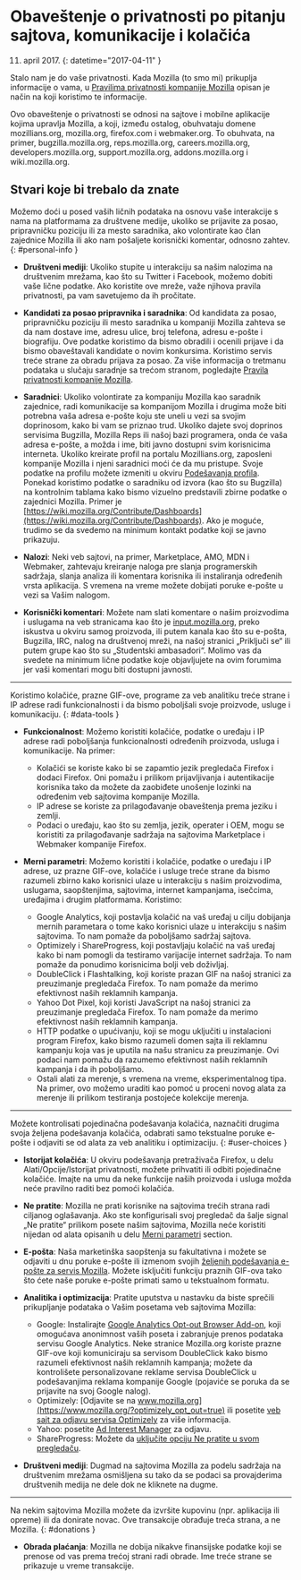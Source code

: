# Obaveštenje o privatnosti po pitanju sajtova, komunikacije i kolačića

11. april 2017.
{: datetime="2017-04-11" }

Stalo nam je do vaše privatnosti. Kada Mozilla (to smo mi) prikuplja informacije o vama, u [Pravilima privatnosti kompanije Mozilla](http://www.mozilla.org/en-US/privacy/) opisan je način na koji koristimo te informacije.

Ovo obaveštenje o privatnosti se odnosi na sajtove i mobilne aplikacije kojima upravlja Mozilla, a koji, između ostalog, obuhvataju domene mozillians.org, mozilla.org, firefox.com i webmaker.org. To obuhvata, na primer, bugzilla.mozilla.org, reps.mozilla.org, careers.mozilla.org, developers.mozilla.org, support.mozilla.org, addons.mozilla.org i wiki.mozilla.org.

## Stvari koje bi trebalo da znate

Možemo doći u posed vaših ličnih podataka na osnovu vaše interakcije s nama na platformama za društvene medije, ukoliko se prijavite za posao, pripravničku poziciju ili za mesto saradnika, ako volontirate kao član zajednice Mozilla ili ako nam pošaljete korisnički komentar, odnosno zahtev. 
{: #personal-info }

* **Društveni mediji**: Ukoliko stupite u interakciju sa našim nalozima na društvenim mrežama, kao što su Twitter i Facebook, možemo dobiti vaše lične podatke. Ako koristite ove mreže, važe njihova pravila privatnosti, pa vam savetujemo da ih pročitate.  

* **Kandidati za posao pripravnika i saradnika**: Od kandidata za posao, pripravničku poziciju ili mesto saradnika u kompaniji Mozilla zahteva se da nam dostave ime, adresu ulice, broj telefona, adresu e-pošte i biografiju. Ove podatke koristimo da bismo obradili i ocenili prijave i da bismo obaveštavali kandidate o novim konkursima. Koristimo servis treće strane za obradu prijava za posao. Za više informacija o tretmanu podataka u slučaju saradnje sa trećom stranom, pogledajte [Pravila privatnosti kompanije Mozilla](http://www.mozilla.org/en-US/privacy/).

* **Saradnici**: Ukoliko volontirate za kompaniju Mozilla kao saradnik zajednice, radi komunikacije sa kompanijom Mozilla i drugima može biti potrebna vaša adresa e-pošte koju ste uneli u vezi sa svojim doprinosom, kako bi vam se priznao trud. Ukoliko dajete svoj doprinos servisima Bugzilla, Mozilla Reps ili našoj bazi programera, onda će vaša adresa e-pošte, a možda i ime, biti javno dostupni svim korisnicima interneta. Ukoliko kreirate profil na portalu Mozillians.org, zaposleni kompanije Mozilla i njeni saradnici moći će da mu pristupe. Svoje podatke na profilu možete izmeniti u okviru [Podešavanja profila](https://mozillians.org/user/edit). Ponekad koristimo podatke o saradniku od izvora (kao što su Bugzilla) na kontrolnim tablama kako bismo vizuelno predstavili zbirne podatke o zajednici Mozilla. Primer je [https://wiki.mozilla.org/Contribute/Dashboards](https://wiki.mozilla.org/Contribute/Dashboards). Ako je moguće, trudimo se da svedemo na minimum kontakt podatke koji se javno prikazuju.

* **Nalozi**: Neki veb sajtovi, na primer, Marketplace, AMO, MDN i Webmaker, zahtevaju kreiranje naloga pre slanja programerskih sadržaja, slanja analiza ili komentara korisnika ili instaliranja određenih vrsta aplikacija.  S vremena na vreme možete dobijati poruke e-pošte u vezi sa Vašim nalogom. 

* **Korisnički komentari**:  Možete nam slati komentare o našim proizvodima i uslugama na veb stranicama kao što je [input.mozilla.org](https://input.mozilla.org/), preko iskustva u okviru samog proizvoda, ili putem kanala kao što su e-pošta, Bugzilla, IRC, nalog na društvenoj mreži, na našoj stranici „Priključi se“ ili putem grupe kao što su „Studentski ambasadori“. Molimo vas da svedete na minimum lične podatke koje objavljujete na ovim forumima jer vaši komentari mogu biti dostupni javnosti.

---------------------------------------

Koristimo kolačiće, prazne GIF-ove, programe za veb analitiku treće strane i IP adrese radi funkcionalnosti i da bismo poboljšali svoje proizvode, usluge i komunikaciju. 
{: #data-tools }

* **Funkcionalnost**: Možemo koristiti kolačiće, podatke o uređaju i IP adrese radi poboljšanja funkcionalnosti određenih proizvoda, usluga i komunikacije. Na primer:
    * Kolačići se koriste kako bi se zapamtio jezik pregledača Firefox i dodaci Firefox. Oni pomažu i prilikom prijavljivanja i autentikacije korisnika tako da možete da zaobiđete unošenje lozinki na određenim veb sajtovima kompanije Mozilla.  
    * IP adrese se koriste za prilagođavanje obaveštenja prema jeziku i zemlji.  
    * Podaci o uređaju, kao što su zemlja, jezik, operater i OEM, mogu se koristiti za prilagođavanje sadržaja na sajtovima Marketplace i Webmaker kompanije Firefox.

* **Merni parametri**: Možemo koristiti i kolačiće, podatke o uređaju i IP adrese, uz prazne GIF-ove, kolačiće i usluge treće strane da bismo razumeli zbirno kako korisnici ulaze u interakciju s našim proizvodima, uslugama, saopštenjima, sajtovima, internet kampanjama, isečcima, uređajima i drugim platformama. Koristimo:
    * Google Analytics, koji postavlja kolačić na vaš uređaj u cilju dobijanja mernih parametara o tome kako korisnici ulaze u interakciju s našim sajtovima.      To nam pomaže da poboljšamo sadržaj sajtova.  
    * Optimizely i ShareProgress, koji postavljaju kolačić na vaš uređaj kako bi nam pomogli da testiramo varijacije internet sadržaja.  To nam pomaže da ponudimo korisnicima bolji veb doživljaj.
    * DoubleClick i Flashtalking, koji koriste prazan GIF na našoj stranici za preuzimanje pregledača Firefox.  To nam pomaže da merimo efektivnost naših reklamnih kampanja.
    * Yahoo Dot Pixel, koji koristi JavaScript na našoj stranici za preuzimanje pregledača Firefox. To nam pomaže da merimo efektivnost naših reklamnih kampanja. 
    * HTTP podatke o upućivanju, koji se mogu uključiti u instalacioni program Firefox, kako bismo razumeli domen sajta ili reklamnu kampanju koja vas je uputila na našu stranicu za preuzimanje. Ovi podaci nam pomažu da razumemo efektivnost naših reklamnih kampanja i da ih poboljšamo.
    * Ostali alati za merenje, s vremena na vreme, eksperimentalnog tipa. Na primer, ovo možemo uraditi kao pomoć u proceni novog alata za merenje ili prilikom testiranja postojeće kolekcije merenja.

---------------------------------------

Možete kontrolisati pojedinačna podešavanja kolačića, naznačiti drugima svoja željena podešavanja kolačića, odabrati samo tekstualne poruke e-pošte i odjaviti se od alata za veb analitiku i optimizaciju. 
{: #user-choices }

* **Istorijat kolačića**: U okviru podešavanja pretraživača Firefox, u delu Alati/Opcije/Istorijat privatnosti, možete prihvatiti ili odbiti pojedinačne kolačiće. Imajte na umu da neke funkcije naših proizvoda i usluga možda neće pravilno raditi bez pomoći kolačića.

* **Ne pratite**: Mozilla ne prati korisnike na sajtovima trećih strana radi ciljanog oglašavanja. Ako ste konfigurisali svoj pregledač da šalje signal „Ne pratite“ prilikom posete našim sajtovima, Mozilla neće koristiti nijedan od alata opisanih u delu [Merni parametri](#data-tools) section.

* **E-pošta**: Naša marketinška saopštenja su fakultativna i možete se odjaviti u dnu poruke e-pošte ili izmenom svojih [željenih podešavanja e-pošte za servis Mozilla](https://www.mozilla.org/en-US/newsletter/recovery/). Možete isključiti funkciju praznih GIF-ova tako što ćete naše poruke e-pošte primati samo u tekstualnom formatu.  

* **Analitika i optimizacija**: Pratite uputstva u nastavku da biste sprečili prikupljanje podataka o Vašim posetama veb sajtovima Mozilla:
    *  Google: Instalirajte [Google Analytics Opt-out Browser Add-on](https://tools.google.com/dlpage/gaoptout), koji omogućava anonimnost vaših poseta i zabranjuje prenos podataka servisu Google Analytics. Neke stranice Mozilla.org koriste prazne GIF-ove koji komuniciraju sa servisom DoubleClick kako bismo razumeli efektivnost naših reklamnih kampanja; možete da kontrolišete personalizovane reklame servisa DoubleClick u podešavanjima reklama kompanije Google (pojaviće se poruka da se prijavite na svoj Google nalog).
    *  Optimizely: [Odjavite se na www.mozilla.org](https://www.mozilla.org/?optimizely_opt_out=true) ili posetite [veb sajt za odjavu servisa Optimizely](https://www.optimizely.com/opt_out) za više informacija.
    *  Yahoo: posetite [Ad Interest Manager](https://aim.yahoo.com/aim/us/en/optout/) za odjavu.
    *  ShareProgress: Možete da [uključite opciju Ne pratite u svom pregledaču](https://support.mozilla.org/kb/how-do-i-turn-do-not-track-feature).

* **Društveni mediji**: Dugmad na sajtovima Mozilla za podelu sadržaja na društvenim mrežama osmišljena su tako da se podaci sa provajderima društvenih medija ne dele dok ne kliknete na dugme.

---------------------------------------

Na nekim sajtovima Mozilla možete da izvršite kupovinu (npr. aplikacija ili opreme) ili da donirate novac. Ove transakcije obrađuje treća strana, a ne Mozilla. 
{: #donations }

* **Obrada plaćanja**:   Mozilla ne dobija nikakve finansijske podatke koji se prenose od vas prema trećoj strani radi obrade. Ime treće strane se prikazuje u vreme transakcije.

